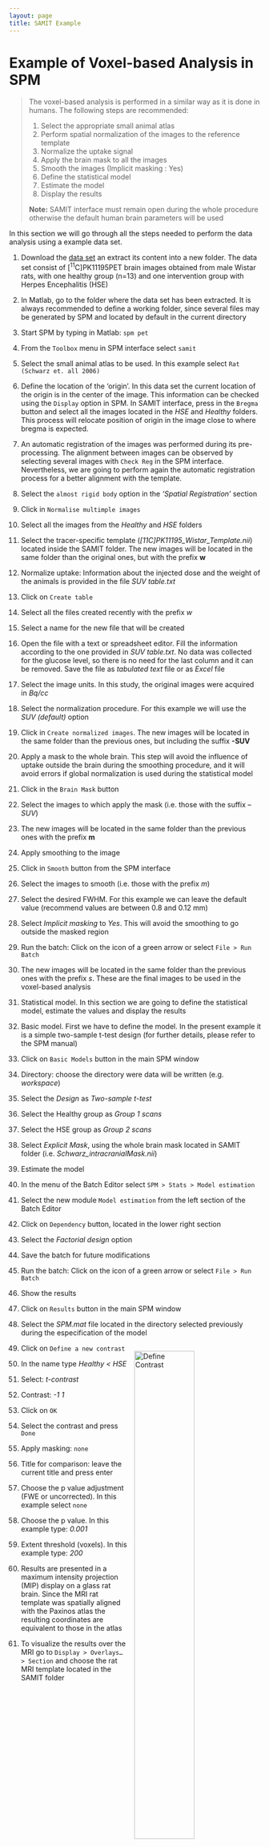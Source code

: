 ```yaml
---
layout: page
title: SAMIT Example
---
```

# Example of Voxel-based Analysis in SPM

>The voxel-based analysis is performed in a similar way as it is done in humans. The following steps are recommended:
>
>1. Select the appropriate small animal atlas
>2. Perform spatial normalization of the images to the reference template
>3. Normalize the uptake signal
>4. Apply the brain mask to all the images
>5. Smooth the images (Implicit masking : Yes)
>6. Define the statistical model
>7. Estimate the model
>8. Display the results
>
>**Note:** SAMIT interface must remain open during the whole procedure otherwise the default human brain parameters will be used

In this section we will go through all the steps needed to perform the data analysis using a example data set.

1. Download the [data set](https://unishare.nl/index.php/s/FzuLHourQU79aS1) an extract its content into a new folder. The data set consist of [<sup>11</sup>C]PK11195PET brain images obtained from male Wistar rats, with one healthy group (n=13) and one intervention group with Herpes Encephalitis (HSE)

2. In Matlab, go to the folder where the data set has been extracted. It is always recommended to define a working folder, since several files may be generated by SPM and located by default in the current directory

3. Start SPM by typing in Matlab: `spm pet`

4. From the `Toolbox` menu in SPM interface select `samit`

5. Select the small animal atlas to be used. In this example select `Rat (Schwarz et. all 2006)`

6. Define the location of the ‘origin’. In this data set the current location of the origin is in the center of the image. This information can be checked using the `Display` option in SPM. In SAMIT interface, press in the `Bregma` button and select all the images located in the *HSE* and *Healthy* folders. This process will relocate position of origin in the image close to where bregma is expected.

7. An automatic registration of the images was performed during its pre-processing. The alignment between images can be observed by selecting several images with `Check Reg` in the SPM interface. Nevertheless, we are going to perform again the automatic registration process for a better alignment with the template.
 1. Select the `almost rigid body` option in the *‘Spatial Registration’* section
 2. Click in `Normalise multimple images`
 3. Select all the images from the *Healthy* and *HSE* folders
 4. Select the tracer-specific template (*[11C]PK11195_Wistar_Template.nii*) located inside the SAMIT folder. The new images will be located in the same folder than the original ones, but with the prefix **w**

8. Normalize uptake: Information about the injected dose and the weight of the animals is provided in the file *SUV table.txt*
 1. Click on `Create table`
 2. Select all the files created recently with the prefix *w*
 3. Select a name for the new file that will be created
 4. Open the file with a text or spreadsheet editor. Fill the information according to the one provided in *SUV table.txt*. No data was collected for the glucose level, so there is no need for the last column and it can be removed. Save the file as *tabulated text* file or as *Excel* file
 5. Select the image units. In this study, the original images were acquired in *Bq/cc*
 6. Select the normalization procedure. For this example we will use the *SUV (default)* option
 7. Click in `Create normalized images`. The new images will be located in the same folder than the previous ones, but including the suffix **-SUV**

9. Apply a mask to the whole brain. This step will avoid the influence of uptake outside the brain during the smoothing procedure, and it will avoid errors if global normalization is used during the statistical model
 1. Click in the `Brain Mask` button
 2. Select the images to which apply the mask (i.e. those with the suffix *–SUV*)
 3. The new images will be located in the same folder than the previous ones with the prefix **m**

10. Apply smoothing to the image
 1. Click in `Smooth` button from the SPM interface
 2. Select the images to smooth (i.e. those with the prefix *m*)
 3. Select the desired FWHM. For this example we can leave the default value (recommend values are between 0.8 and 0.12 mm)
 4. Select *Implicit masking* to *Yes*. This will avoid the smoothing to go outside the masked region
 5. Run the batch: Click on the icon of a green arrow or select `File > Run Batch`
 6. The new images will be located in the same folder than the previous ones with the prefix *s*. These are the final images to be used in the voxel-based analysis

11. Statistical model. In this section we are going to define the statistical model, estimate the values and display the results
 1. Basic model. First we have to define the model. In the present example it is a simple two-sample t-test design (for further details, please refer to the SPM manual)
  1. Click on `Basic Models` button in the main SPM window
  2. Directory: choose the directory were data will be written (e.g. *workspace*)
  3. Select the *Design* as *Two-sample t-test*
  4. Select the Healthy group as *Group 1 scans*
  5. Select the HSE group as *Group 2 scans*
  6. Select *Explicit Mask*, using the whole brain mask located in SAMIT folder (i.e. *Schwarz_intracranialMask.nii*)
 2. Estimate the model
  1. In the menu of the Batch Editor select `SPM > Stats > Model estimation`
  2. Select the new module `Model estimation` from the left section of the Batch Editor
  3. Click on `Dependency` button, located in the lower right section
  4. Select the *Factorial design* option
  5. Save the batch for future modifications
  6. Run the batch: Click on the icon of a green arrow or select `File > Run Batch`
 3. Show the results
  1. Click on `Results` button in the main SPM window
  2. Select the *SPM.mat* file located in the directory selected previously during the especification of the model
  3. Click on `Define a new contrast` <img src="http://s3-eu-west-1.amazonaws.com/learningspacebucket/umcgmic/images/images/000/000/260/original/spm-contrast_manager.png?1430581602" alt="Define Contrast" style="float:right;border:1em;width:50%;margin:1em">
  4. In the name type *Healthy &lt; HSE*
  5. Select: *t-contrast*
  6. Contrast: *-1 1*
  7. Click on `OK`
  8.	Select the contrast and press `Done`
  9. Apply masking: `none`
  10. Title for comparison: leave the current title and press enter
  11. Choose the p value adjustment (FWE or uncorrected). In this example select `none`
  12. Choose the p value. In this example type: *0.001*
  13. Extent threshold (voxels). In this example type: *200*
 4. Results are presented in a maximum intensity projection (MIP) display on a glass rat brain. Since the MRI rat template was spatially aligned with the Paxinos atlas the resulting coordinates are equivalent to those in the atlas
 5. To visualize the results over the MRI  go to `Display > Overlays… > Section` and choose the rat MRI template located in the SAMIT folder
  
<img src="http://s3-eu-west-1.amazonaws.com/learningspacebucket/umcgmic/images/images/000/000/261/original/samit-results1.png?1430581720" alt="SPM Results: Table" style="width:50%;float:left">

<img src="http://s3-eu-west-1.amazonaws.com/learningspacebucket/umcgmic/images/images/000/000/263/original/samit-results2.png?1430581911" alt="SPM Results: Overlay MRI" style="width:50%;float:right">
